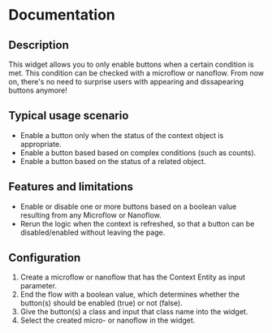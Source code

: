 # Documentation

## Description
This widget allows you to only enable buttons when a certain condition is met. This condition can be checked with a microflow or nanoflow. From now on, there's no need to surprise users with appearing and dissapearing buttons anymore!

## Typical usage scenario
*	Enable a button only when the status of the context object is appropriate.
*	Enable a button based based on complex conditions (such as counts).
*	Enable a button based on the status of a related object.

## Features and limitations
*	Enable or disable one or more buttons based on a boolean value resulting from any Microflow or Nanoflow.
*	Rerun the logic when the context is refreshed, so that a button can be disabled/enabled without leaving the page.

## Configuration
1.	Create a microflow or nanoflow that has the Context Entity as input parameter.
2.	End the flow with a boolean value, which determines whether the button(s) should be enabled (true) or not (false).
3.	Give the button(s) a class and input that class name into the widget.
4.	Select the created micro- or nanoflow in the widget.
